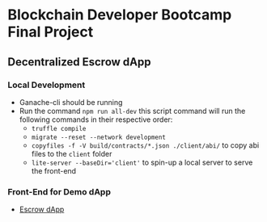 # Blockchain Developer Bootcamp Final Project

## Decentralized Escrow dApp

### Local Development
*   Ganache-cli should be running
*   Run the command ```npm run all-dev``` this script command will run the following commands in their respective order:
       * ```truffle compile```
       * ```migrate --reset --network development```
       * ```copyfiles -f -V build/contracts/*.json ./client/abi/``` to copy abi files to the ```client``` folder
       * ```lite-server --baseDir='client'``` to spin-up a local server to serve the front-end



### Front-End for Demo dApp
* [Escrow dApp](https://escrowdapp.vercel.app/)